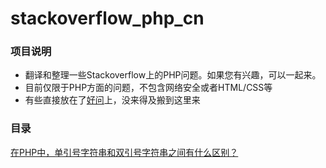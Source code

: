 # stackoverflow_php_cn

### 项目说明
- 翻译和整理一些Stackoverflow上的PHP问题。如果您有兴趣，可以一起来。
- 目前仅限于PHP方面的问题，不包含网络安全或者HTML/CSS等
- 有些直接放在了[好问](http://www.goodq.top)上，没来得及搬到这里来

### 目录
[在PHP中，单引号字符串和双引号字符串之间有什么区别？](https://github.com/SuzhouKada/stackoverflow_php_cn/blob/master/what-is-the-difference-between-single-quoted-and-double-quoted-strings-in-php.md)
